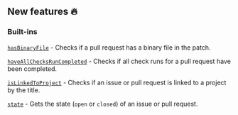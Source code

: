 ## New features :fire:

### Built-ins

[`hasBinaryFile`](/guides/built-ins#hasbinaryfile) - Checks if a pull request has a binary file in the patch.

[`haveAllChecksRunCompleted`](/guides/built-ins#haveallchecksruncompleted) - Checks if all check runs for a pull request have been completed.

[`isLinkedToProject`](/guides/built-ins#islinkedtoproject) - Checks if an issue or pull request is linked to a project by the title.

[`state`](/guides/built-ins#state) - Gets the state (`open` or `closed`) of an issue or pull request.
